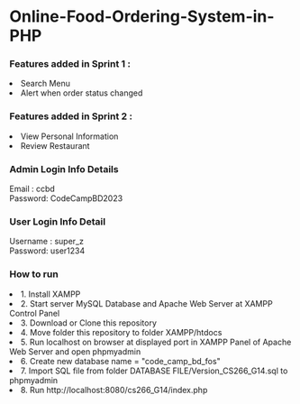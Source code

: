 # Online-Food-Ordering-System-in-PHP

### Features added in Sprint 1 :

<li> Search Menu
<li> Alert when order status changed

### Features added in Sprint 2 :

<li> View Personal Information
<li> Review Restaurant

### Admin Login Info Details

Email : ccbd <br/> Password: CodeCampBD2023

### User Login Info Detail

Username : super_z <br/> Password: user1234

### How to run

<li> 1. Install XAMPP
<li> 2. Start server MySQL Database and Apache Web Server at XAMPP Control Panel
<li> 3. Download or Clone this repository
<li> 4. Move folder this repository to folder XAMPP/htdocs
<li> 5. Run localhost on browser at displayed port in XAMPP Panel of Apache Web Server and open phpmyadmin
<li> 6. Create new database name = "code_camp_bd_fos"
<li> 7. Import SQL file from folder DATABASE FILE/Version_CS266_G14.sql to phpmyadmin
<li> 8. Run http://localhost:8080/cs266_G14/index.php

